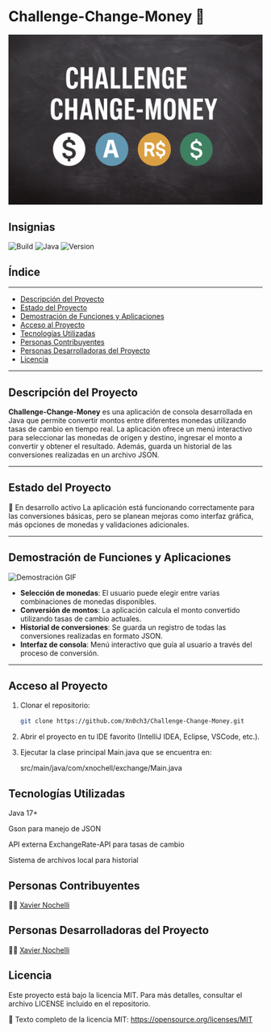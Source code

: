 # Challenge-Change-Money 💱

![Imagen de Portada](https://github.com/Xn0ch3/Challenge-Change-Money/raw/main/ExchangeApp.png)


## Insignias

![Build](https://img.shields.io/badge/build-passing-brightgreen)
![Java](https://img.shields.io/badge/language-Java-red)
![Version](https://img.shields.io/badge/version-1.0.0-blueviolet)

## Índice
---
- [Descripción del Proyecto](#descripción-del-proyecto)
- [Estado del Proyecto](#estado-del-proyecto)
- [Demostración de Funciones y Aplicaciones](#demostración-de-funciones-y-aplicaciones)
- [Acceso al Proyecto](#acceso-al-proyecto)
- [Tecnologías Utilizadas](#tecnologías-utilizadas)
- [Personas Contribuyentes](#personas-contribuyentes)
- [Personas Desarrolladoras del Proyecto](#personas-desarrolladoras-del-proyecto)
- [Licencia](#licencia)
  
---

## Descripción del Proyecto

**Challenge-Change-Money** es una aplicación de consola desarrollada en Java que permite convertir montos entre diferentes monedas utilizando tasas de cambio en tiempo real.
La aplicación ofrece un menú interactivo para seleccionar las monedas de origen y destino, ingresar el monto a convertir y obtener el resultado.
Además, guarda un historial de las conversiones realizadas en un archivo JSON.

---

## Estado del Proyecto

🚧 En desarrollo activo
La aplicación está funcionando correctamente para las conversiones básicas, pero se planean mejoras como interfaz gráfica, más opciones de monedas y validaciones adicionales.

---

## Demostración de Funciones y Aplicaciones

![Demostración GIF](https://github.com/Xn0ch3/Challenge-Change-Money/raw/main/DemoExchangeApp.gif)


- **Selección de monedas**: El usuario puede elegir entre varias combinaciones de monedas disponibles.
- **Conversión de montos**: La aplicación calcula el monto convertido utilizando tasas de cambio actuales.
- **Historial de conversiones**: Se guarda un registro de todas las conversiones realizadas en formato JSON.
- **Interfaz de consola**: Menú interactivo que guía al usuario a través del proceso de conversión.

---

## Acceso al Proyecto

1. Clonar el repositorio:
      ```bash
   git clone https://github.com/Xn0ch3/Challenge-Change-Money.git
      
2. Abrir el proyecto en tu IDE favorito (IntelliJ IDEA, Eclipse, VSCode, etc.).
   
3. Ejecutar la clase principal Main.java que se encuentra en:
   
   src/main/java/com/xnochell/exchange/Main.java

## Tecnologías Utilizadas

Java 17+

Gson para manejo de JSON

API externa ExchangeRate-API para tasas de cambio

Sistema de archivos local para historial

## Personas Contribuyentes
👨‍💻 [Xavier Nochelli](https://github.com/Xn0ch3)

## Personas Desarrolladoras del Proyecto
👨‍💻 [Xavier Nochelli](https://github.com/Xn0ch3)

## Licencia
Este proyecto está bajo la licencia MIT. Para más detalles, consultar el archivo LICENSE incluido en el repositorio.

📄 Texto completo de la licencia MIT:
https://opensource.org/licenses/MIT

